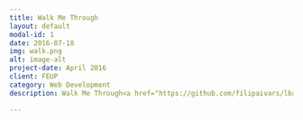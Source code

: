 ```yaml
---
title: Walk Me Through
layout: default
modal-id: 1
date: 2016-07-18
img: walk.png
alt: image-alt
project-date: April 2016
client: FEUP
category: Web Development
description: Walk Me Through<a href="https://github.com/filipaivars/lbaw41">'Walk Me Through'</a>  is a Q&A Hub oriented towards videogames where users can register and ask/answer questions. The Web platform is no longer active since it was only for a specific subject.

---
```

